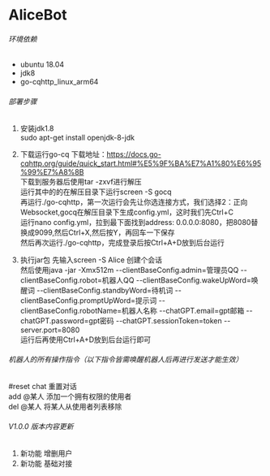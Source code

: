 AliceBot
===========================

###### 环境依赖
* ubuntu 18.04
* jdk8
* go-cqhttp_linux_arm64

###### 部署步骤
1. 安装jdk1.8<br>
     sudo apt-get install openjdk-8-jdk
     
2. 下载运行go-cq
      下载地址：https://docs.go-cqhttp.org/guide/quick_start.html#%E5%9F%BA%E7%A1%80%E6%95%99%E7%A8%8B<br>
      下载到服务器后使用tar -zxvf进行解压<br>
      运行其中的的在解压目录下运行screen -S gocq<br>
      再运行./go-cqhttp，第一次运行会先让你选连接方式，我们选择2：正向Websocket,gocq在解压目录下生成config.yml，这时我们先Ctrl+C<br>
      运行nano config.yml，拉到最下面找到address: 0.0.0.0:8080，把8080替换成9099,然后Ctrl+X,然后按Y，再回车一下保存<br>
      然后再次运行./go-cqhttp，完成登录后按Ctrl+A+D放到后台运行<br>
2. 执行jar包
     先输入screen -S Alice 创建个会话<br>
     然后使用java -jar -Xmx512m --clientBaseConfig.admin=管理员QQ --clientBaseConfig.robot=机器人QQ --clientBaseConfig.wakeUpWord=唤醒词 --clientBaseConfig.standbyWord=待机词 --clientBaseConfig.promptUpWord=提示词 --clientBaseConfig.robotName=机器人名称 --chatGPT.email=gpt邮箱 --chatGPT.password=gpt密码 --chatGPT.sessionToken=token --server.port=8080<br>
     运行后再使用Ctrl+A+D放到后台运行即可

###### 机器人的所有操作指令（以下指令皆需唤醒机器人后再进行发送才能生效）<br>
#reset chat 重置对话<br>
add @某人 添加一个拥有权限的使用者<br>
del @某人 将某人从使用者列表移除<br>

###### V1.0.0 版本内容更新
1. 新功能     增删用户
2. 新功能     基础对接
